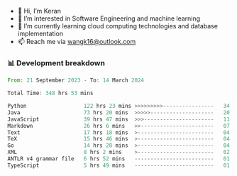 - 👋 Hi, I’m Keran
- 👀 I’m interested in Software Engineering and machine learning
- 🌱 I’m currently learning cloud computing technologies and database implementation
- 📫 Reach me via wangk16@outlook.com


###  📊 Development breakdown
<!--START_SECTION:waka-->

```rust
From: 21 September 2023 - To: 14 March 2024

Total Time: 348 hrs 53 mins

Python                  122 hrs 23 mins >>>>>>>>>----------------   34.92 %
Java                    73 hrs 20 mins  >>>>>--------------------   20.93 %
JavaScript              39 hrs 47 mins  >>>----------------------   11.35 %
Markdown                26 hrs 6 mins   >>-----------------------   07.45 %
Text                    17 hrs 18 mins  >------------------------   04.94 %
TeX                     15 hrs 46 mins  >------------------------   04.50 %
Go                      14 hrs 28 mins  >------------------------   04.13 %
XML                     8 hrs 2 mins    >------------------------   02.29 %
ANTLR v4 grammar file   6 hrs 52 mins   -------------------------   01.96 %
TypeScript              5 hrs 49 mins   -------------------------   01.66 %
```

<!--END_SECTION:waka-->

<!---
keran-w/keran-w is a ✨ special ✨ repository because its `README.md` (this file) appears on your GitHub profile.
You can click the Preview link to take a look at your changes.
--->
